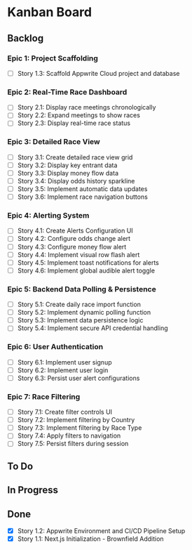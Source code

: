 # Kanban Board

## Backlog

### Epic 1: Project Scaffolding

- [ ] Story 1.3: Scaffold Appwrite Cloud project and database

### Epic 2: Real-Time Race Dashboard

- [ ] Story 2.1: Display race meetings chronologically
- [ ] Story 2.2: Expand meetings to show races
- [ ] Story 2.3: Display real-time race status

### Epic 3: Detailed Race View

- [ ] Story 3.1: Create detailed race view grid
- [ ] Story 3.2: Display key entrant data
- [ ] Story 3.3: Display money flow data
- [ ] Story 3.4: Display odds history sparkline
- [ ] Story 3.5: Implement automatic data updates
- [ ] Story 3.6: Implement race navigation buttons

### Epic 4: Alerting System

- [ ] Story 4.1: Create Alerts Configuration UI
- [ ] Story 4.2: Configure odds change alert
- [ ] Story 4.3: Configure money flow alert
- [ ] Story 4.4: Implement visual row flash alert
- [ ] Story 4.5: Implement toast notifications for alerts
- [ ] Story 4.6: Implement global audible alert toggle

### Epic 5: Backend Data Polling & Persistence

- [ ] Story 5.1: Create daily race import function
- [ ] Story 5.2: Implement dynamic polling function
- [ ] Story 5.3: Implement data persistence logic
- [ ] Story 5.4: Implement secure API credential handling

### Epic 6: User Authentication

- [ ] Story 6.1: Implement user signup
- [ ] Story 6.2: Implement user login
- [ ] Story 6.3: Persist user alert configurations

### Epic 7: Race Filtering

- [ ] Story 7.1: Create filter controls UI
- [ ] Story 7.2: Implement filtering by Country
- [ ] Story 7.3: Implement filtering by Race Type
- [ ] Story 7.4: Apply filters to navigation
- [ ] Story 7.5: Persist filters during session

## To Do

## In Progress

## Done

- [x] Story 1.2: Appwrite Environment and CI/CD Pipeline Setup
- [x] Story 1.1: Next.js Initialization - Brownfield Addition
